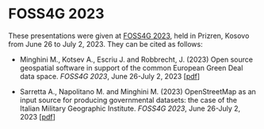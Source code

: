 # FOSS4G 2023
These presentations were given at [FOSS4G 2023](https://2023.foss4g.org), held in Prizren, Kosovo from June 26 to July 2, 2023. They can be cited as follows:

* Minghini M., Kotsev A., Escriu J. and Robbrecht, J. (2023) Open source geospatial software in support of the common European Green Deal data space. _FOSS4G 2023_, June 26-July 2, 2023 [[pdf](FOSS4G_2023_GreenDeal.pdf)]

* Sarretta A., Napolitano M. and Minghini M. (2023) OpenStreetMap as an input source for producing governmental datasets: the case of the Italian Military Geographic Institute. _FOSS4G 2023_, June 26-July 2, 2023 [[pdf](FOSS4G_IGM-OSM.pdf)]
